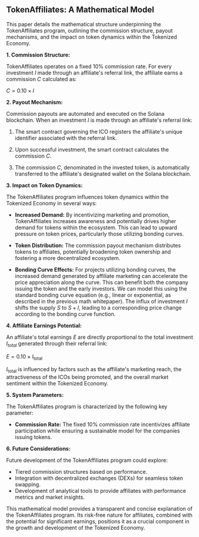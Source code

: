 ## TokenAffiliates: A Mathematical Model

This paper details the mathematical structure underpinning the TokenAffiliates program, outlining the commission structure, payout mechanisms, and the impact on token dynamics within the Tokenized Economy.

**1. Commission Structure:**

TokenAffiliates operates on a fixed 10% commission rate.  For every investment *I* made through an affiliate's referral link, the affiliate earns a commission *C* calculated as:

$C = 0.10 \times I$

**2. Payout Mechanism:**

Commission payouts are automated and executed on the Solana blockchain.  When an investment *I* is made through an affiliate's referral link:

1. The smart contract governing the ICO registers the affiliate's unique identifier associated with the referral link.

2. Upon successful investment, the smart contract calculates the commission *C*.

3. The commission *C*, denominated in the invested token, is automatically transferred to the affiliate's designated wallet on the Solana blockchain.

**3. Impact on Token Dynamics:**

The TokenAffiliates program influences token dynamics within the Tokenized Economy in several ways:

* **Increased Demand:** By incentivizing marketing and promotion, TokenAffiliates increases awareness and potentially drives higher demand for tokens within the ecosystem. This can lead to upward pressure on token prices, particularly those utilizing bonding curves.

* **Token Distribution:**  The commission payout mechanism distributes tokens to affiliates, potentially broadening token ownership and fostering a more decentralized ecosystem.

* **Bonding Curve Effects:** For projects utilizing bonding curves, the increased demand generated by affiliate marketing can accelerate the price appreciation along the curve.  This can benefit both the company issuing the token and the early investors.  We can model this using the standard bonding curve equation (e.g., linear or exponential, as described in the previous math whitepaper).  The influx of investment $I$ shifts the supply $S$ to $S + I$, leading to a corresponding price change according to the bonding curve function.

**4. Affiliate Earnings Potential:**

An affiliate's total earnings *E* are directly proportional to the total investment *I<sub>total</sub>* generated through their referral link:

$E = 0.10 \times I_{\text{total}}$

$I_{\text{total}}$ is influenced by factors such as the affiliate's marketing reach, the attractiveness of the ICOs being promoted, and the overall market sentiment within the Tokenized Economy.

**5. System Parameters:**

The TokenAffiliates program is characterized by the following key parameter:

* **Commission Rate:**  The fixed 10% commission rate incentivizes affiliate participation while ensuring a sustainable model for the companies issuing tokens.

**6. Future Considerations:**

Future development of the TokenAffiliates program could explore:

* Tiered commission structures based on performance.
* Integration with decentralized exchanges (DEXs) for seamless token swapping.
* Development of analytical tools to provide affiliates with performance metrics and market insights.


This mathematical model provides a transparent and concise explanation of the TokenAffiliates program. Its risk-free nature for affiliates, combined with the potential for significant earnings, positions it as a crucial component in the growth and development of the Tokenized Economy.

